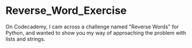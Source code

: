 # Reverse_Word_Exercise
On Codecademy, I cam across a challenge named "Reverse Words" for Python, and wanted to show you my way of approaching the problem with lists and strings.

